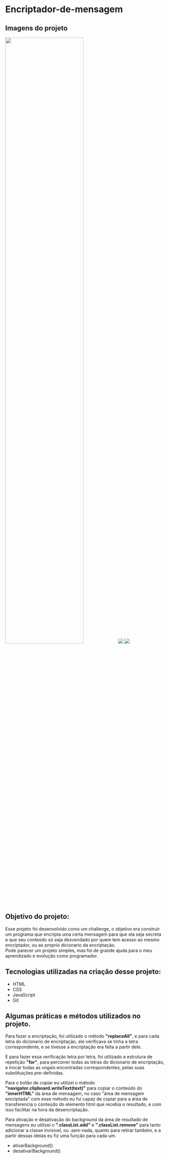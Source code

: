 # Encriptador-de-mensagem

## Imagens do projeto

<img src="https://user-images.githubusercontent.com/120755345/209124910-a6036004-a7b2-494b-8f9f-e347737e723b.png" alt="" width="70%"/>
<img src="https://user-images.githubusercontent.com/120755345/209125162-9ba2eb9b-052e-4e4f-863e-e51be7dc54d3.png" />
<img src="https://user-images.githubusercontent.com/120755345/209125261-550b4249-1318-4003-8499-59675d794094.png"/>

## Objetivo do projeto:

<p>Esse projeto foi desenvolvido como um challenge, o objetivo era construir um programa que encripta uma certa mensagem para que ela seja secreta e que seu conteúdo só seja
desvendado por quem tem acesso ao mesmo encriptador, ou ao proprio dicionario da encriptação.
<br>Pode parecer um projeto simples, mas foi de grande ajuda para o meu aprendizado e evolução como programador. 
</p>

## Tecnologias utilizadas na criação desse projeto:

<ul>
  <li>HTML</li>
  <li>CSS</li>
  <li>JavaScript</li>
  <li>Git</li>
</ul>

## Algumas práticas e métodos utilizados no projeto.

<p>Para fazer a encriptação, foi utilizado o método <strong>"replaceAll"</strong>, e para cada letra do dicionario de encriptação, ele verificava se tinha a letra correspondente, e se tivesse
a encriptação era feita a partir dele.</p>

<p>E para fazer essa verificação letra por letra, foi utilizado a estrutura de repetição <strong>"for"</strong>, para percorrer todas as letras do dicionario de encriptação, e trocar todas 
as vogais encontradas correspondentes, pelas suas substituições pre-definidas.</p>

<p>Para o botão de copiar eu utilizei o método <strong>"navigator.clipboard.writeText(text)"</strong> para copiar o conteúdo do <strong>"innerHTML"</strong> da área de mensagem, no caso "área de mensagem encriptada"
com esse método eu fui capaz de copiar para a área de transferencia o conteúdo do elemento html que recebia o resultado, e com isso facilitar na hora da desencriptação.
</p>

<p>Para ativação e desativação do background da área de resultado de mensagens eu utilizei o <strong>".classList.add"</strong> e <strong>".classList.remove"</strong> para tanto adicionar a classe
invisivel, ou .sem-nada, quanto para retirar também, e a partir dessas ideias eu fiz uma função para cada um.

<br>
<ul>
  <li>ativarBackground()</li>
  <li>desativarBackground()</li>
</ul>
</p>

